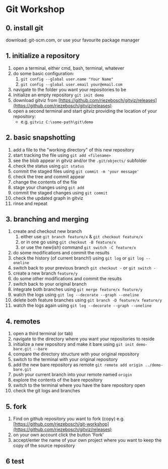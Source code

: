 # Git Workshop

## 0. install git

download: git-scm.com, or use your favourite package manager

## 1. initialize a repository

1. open a terminal, either cmd, bash, terminal, whatever
2. do some basic configuration:
    1. `git config --global user.name "Your Name"`
    2. `git config --global user.email your@email.com`
3. navigate to the folder you want your repositories to be
4. initialize an empty repository `git init demo`
5. download gitviz from [https://github.com/riezebosch/gitviz/releases](https://github.com/riezebosch/gitviz/releases)
6. open a second terminal and start gitviz providing the location of your repository:
    * e.g. `gitviz C:\some-path\git\demo`

## 2. basic snapshotting

1. add a file to the "working directory" of this new repository
2. start tracking the file using `git add <filename>`
3. see the blob appear in gitviz and/or the `.git/objects/` subfolder
4. check the status using `git status`
5. commit the staged files using `git commit -m 'your message'`
6. check the tree and commit appear
7. change the contents of the file
8. stage your changes using `git add`
9. commit the staged changes using `git commit`
10. check the updated graph in gitviz
11. rinse and repeat

## 3. branching and merging

1. create and checkout new branch
    1. either use `git branch feature/x` & `git checkout feature/x`
    1. or in one go using `git checkout -B feature/x`
    1. or use the new(ish) command `git switch -C feature/x`
1. do some modifications and commit the results
1. check the history (of current branch!) using `git log` or `git log --oneline`
1. switch back to your previous branch `git checkout -` or `git switch -`
1. create a new branch `feature/y`
1. do some other modifications and commit the results
1. switch back to your original branch
1. integrate both branches using `git merge feature/x feature/y`
1. watch the logs using `git log --decorate --graph --oneline`
1. delete both feature branches using `git branch -D feature/x feature/y`
1. watch the logs again using `git log --decorate --graph --oneline`

## 4. remotes

1. open a third terminal (or tab)
1. navigate to the directory where you want your repositories to reside
1. initialize a new repository and make it bare using `git init demo-bare.git --bare`
1. compare the directory structure with your original repository
1. switch to the terminal with your original repository
1. add the new bare repository as remote `git remote add origin ../demo-bare.git`
1. push your current branch into your remote named `origin`
1. explore the contents of the bare repository
1. switch to the terminal where you have the bare repository open
1. check the git logs and branches

## 5. fork

1. Find on github repository you want to fork (copy) e.g.
  [https://github.com/riezebosch/git-workshop](https://github.com/riezebosch/gitviz/releases)
1. on your own account click the button 'Fork'
1. accept/enter the name of your own project
   where you want to keep the copy of the source repository

## 6 test
